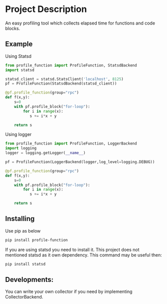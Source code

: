 # Project Description 
An easy profiling tool which collects elapsed time for functions and code blocks.

## Example
Using Statsd
```python
from profile_function import ProfileFunction, StatsdBackend
import statsd

statsd_client = statsd.StatsClient('localhost', 8125)
pf = ProfileFunction(StatsdBackend(statsd_client))

@pf.profile_function(group="rpc")
def f(x,y):
    s=0
    with pf.profile_block("for-loop"):
        for i in range(x):
           s += i*x + y 

    return s

```

Using logger

```python
from profile_function import ProfileFunction, LoggerBackend
import logging
logger = logging.getLogger(__name__)

pf = ProfileFunction(LoggerBackend(logger,log_level=logging.DEBUG))

@pf.profile_function(group="rpc")
def f(x,y):
    s=0
    with pf.profile_block("for-loop"):
        for i in range(x):
           s += i*x + y 

    return s

```
## Installing

Use pip as below 

```bash
pip install profile-function
```

If you are using statsd you need to install it. This project does not mentioned statsd as it own dependency. This command may be useful then:
```bash
pip install statsd
```


## Developments:
You can write your own collector if you need by implementing CollectorBackend.
